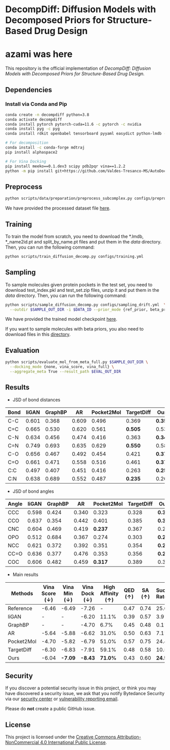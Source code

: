 # DecompDiff: Diffusion Models with Decomposed Priors for Structure-Based Drug Design
# azami was here
This repository is the official implementation of _DecompDiff: Diffusion Models with Decomposed Priors for Structure-Based Drug Design._


## Dependencies
### Install via Conda and Pip
```bash
conda create -n decompdiff python=3.8
conda activate decompdiff
conda install pytorch pytorch-cuda=11.6 -c pytorch -c nvidia
conda install pyg -c pyg
conda install rdkit openbabel tensorboard pyyaml easydict python-lmdb -c conda-forge

# For decomposition
conda install -c conda-forge mdtraj
pip install alphaspace2

# For Vina Docking
pip install meeko==0.1.dev3 scipy pdb2pqr vina==1.2.2 
python -m pip install git+https://github.com/Valdes-Tresanco-MS/AutoDockTools_py3
```

## Preprocess 
```bash
python scripts/data/preparation/preprocess_subcomplex.py configs/preprocessing/crossdocked.yml
```
We have provided the processed dataset file [here](https://drive.google.com/drive/folders/1z74dKcDKQbwpo8Uf8EJpGi12T4GCD8_Z?usp=share_link).

## Training
To train the model from scratch, you need to download the *.lmdb, *_name2id.pt and split_by_name.pt files and put them in the _data_ directory. Then, you can run the following command:
```bash
python scripts/train_diffusion_decomp.py configs/training.yml
```

## Sampling
To sample molecules given protein pockets in the test set, you need to download test_index.pkl and test_set.zip files, unzip it and put them in the _data_ directory. Then, you can run the following command:
```bash
python scripts/sample_diffusion_decomp.py configs/sampling_drift.yml  \
  --outdir $SAMPLE_OUT_DIR -i $DATA_ID --prior_mode {ref_prior, beta_prior}
```
We have provided the trained model checkpoint [here](https://drive.google.com/drive/folders/1JAB5pp25rEM5Wt-i373_rrAyTsLvAACZ?usp=share_link).

If you want to sample molecules with beta priors, you also need to download files in this [directory](https://drive.google.com/drive/folders/1QOQOuDxdKkipYygZU9OIQUXqV9C28J5O?usp=share_link).

## Evaluation
```bash
python scripts/evaluate_mol_from_meta_full.py $SAMPLE_OUT_DIR \
  --docking_mode {none, vina_score, vina_full} \
  --aggregate_meta True --result_path $EVAL_OUT_DIR
```

## Results
- JSD of bond distances

| Bond | liGAN | GraphBP | AR    | Pocket2Mol | TargetDiff | Ours      |
|------|-------|---------|-------|------------|------------|-----------|
| C-C  | 0.601 | 0.368   | 0.609 | 0.496      | 0.369      | **0.359** |
| C=C  | 0.665 | 0.530   | 0.620 | 0.561      | **0.505**  | 0.537     |
| C-N  | 0.634 | 0.456   | 0.474 | 0.416      | 0.363      | **0.344** |
| C=N  | 0.749 | 0.693   | 0.635 | 0.629      | **0.550**  | 0.584     |
| C-O  | 0.656 | 0.467   | 0.492 | 0.454      | 0.421      | **0.376** |
| C=O  | 0.661 | 0.471   | 0.558 | 0.516      | 0.461      | **0.374** |
| C:C  | 0.497 | 0.407   | 0.451 | 0.416      | 0.263      | **0.251** |
| C:N  | 0.638 | 0.689   | 0.552 | 0.487      | **0.235**  | 0.269     |


- JSD of bond angles

| Angle | liGAN | GraphBP | AR    | Pocket2Mol | TargetDiff | Ours      |
|-------|-------|---------|-------|------------|------------|-----------|
| CCC   | 0.598 | 0.424   | 0.340 | 0.323      | 0.328      | **0.314** |
| CCO   | 0.637 | 0.354   | 0.442 | 0.401      | 0.385      | **0.324** |
| CNC   | 0.604 | 0.469   | 0.419 | **0.237**  | 0.367      | 0.297     |
| OPO   | 0.512 | 0.684   | 0.367 | 0.274      | 0.303      | **0.217** |
| NCC   | 0.621 | 0.372   | 0.392 | 0.351      | 0.354      | **0.294** |
| CC=O  | 0.636 | 0.377   | 0.476 | 0.353      | 0.356      | **0.259** |
| COC   | 0.606 | 0.482   | 0.459 | **0.317**  | 0.389      | 0.339     |

- Main results


| Methods    | Vina Score (&darr;) | Vina Min (&darr;) | Vina Dock (&darr;) | High Affinity (&uarr;) | QED (&uarr;) | SA (&uarr;) | Success Rate (&uarr;) |
|------------|---------------------|-------------------|--------------------|------------------------|--------------|-------------|-----------------------|
| Reference  | -6.46               | -6.49             | -7.26              | -                      | 0.47         | 0.74        | 25.0%                 |
| liGAN      | -                   | -                 | -6.20              | 11.1%                  | 0.39         | 0.57        | 3.9%                  |
| GraphBP    | -                   | -                 | -4.70              | 6.7%                   | 0.45         | 0.48        | 0.1%                  |
| AR         | -5.64               | -5.88             | -6.62              | 31.0%                  | 0.50         | 0.63        | 7.1%                  |
| Pocket2Mol | -4.70               | -5.82             | -6.79              | 51.0%                  | 0.57         | 0.75        | 24.4%                 |
| TargetDiff | -6.30               | -6.83             | -7.91              | 59.1%                  | 0.48         | 0.58        | 10.5%                 |
| Ours       | -6.04               | **-7.09**         | **-8.43**          | **71.0%**              | 0.43         | 0.60        | **24.5%**             |


## Security

If you discover a potential security issue in this project, or think you may
have discovered a security issue, we ask that you notify Bytedance Security via our [security center](https://security.bytedance.com/src) or [vulnerability reporting email](sec@bytedance.com).

Please do **not** create a public GitHub issue.

## License

This project is licensed under the [Creative Commons Attribution-NonCommercial 4.0 International Public License](LICENSE).